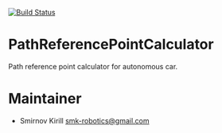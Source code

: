 [![Build Status](https://travis-ci.com/smk-robotics/PathReferencePointCalculator.svg?branch=develop)](https://travis-ci.com/github/smk-robotics/PathReferencePointCalculator)

# PathReferencePointCalculator
Path reference point calculator for autonomous car.

# Maintainer
* Smirnov Kirill <smk-robotics@gmail.com>
